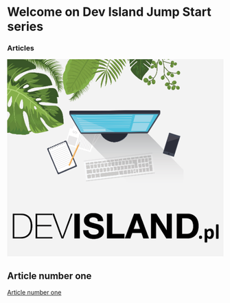 # Welcome on Dev Island Jump Start series


### Articles

![Image](https://github.com/Daniel-Krzyczkowski/Daniel-Krzyczkowski.github.io/blob/master/images/logo.png?raw=true)

## Article number one
[Article number one](#)
